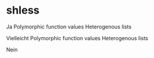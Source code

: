 shless
======



Ja
Polymorphic function values
Heterogenous lists

Vielleicht
Polymorphic function values
Heterogenous lists


Nein

